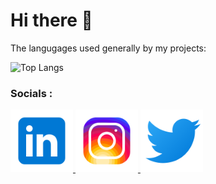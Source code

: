 # Hi there 👋

<!--
**dbhat6/dbhat6** is a ✨ _special_ ✨ repository because its `README.md` (this file) appears on your GitHub profile.

Here are some ideas to get you started:

- 🔭 I’m currently working on ...
- 🌱 I’m currently learning ...
- 👯 I’m looking to collaborate on ...
- 🤔 I’m looking for help with ...
- 💬 Ask me about ...
- 📫 How to reach me: ...
- 😄 Pronouns: ...
- ⚡ Fun fact: ...
-->

The langugages used generally by my projects:

![Top Langs](https://github-readme-stats.vercel.app/api/top-langs/?username=dbhat6&layout=compact&theme=tokyonight)

### Socials :

<div id="badges">
  <a href="https://www.linkedin.com/in/dbhat6">
    <img src="assets/icons8-linkedin-240.png" alt="LinkedIn Badge" width="100"/>
  </a>
  <a href="https://www.instagram.com/deepak._.bhat">
    <img src="assets/icons8-instagram-480.png" alt="Instagram Badge" width="100"/>
  </a>
  <a href="https://twitter.com/SirIThinkALot">
    <img src="assets/icons8-twitter-240.png" alt="Twitter Badge" width="100"/>
  </a>
</div>
